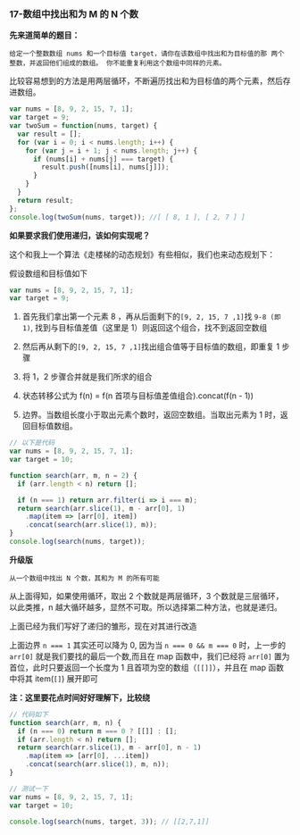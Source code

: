 ### 17-数组中找出和为 M 的 N 个数

**先来道简单的题目：**

```
给定一个整数数组 nums 和一个目标值 target，请你在该数组中找出和为目标值的那 两个 整数，并返回他们组成的数组。 你不能重复利用这个数组中同样的元素。
```

比较容易想到的方法是用两层循环，不断遍历找出和为目标值的两个元素，然后存进数组。

```js
var nums = [8, 9, 2, 15, 7, 1];
var target = 9;
var twoSum = function(nums, target) {
  var result = [];
  for (var i = 0; i < nums.length; i++) {
    for (var j = i + 1; j < nums.length; j++) {
      if (nums[i] + nums[j] === target) {
        result.push([nums[i], nums[j]]);
      }
    }
  }
  return result;
};
console.log(twoSum(nums, target)); //[ [ 8, 1 ], [ 2, 7 ] ]
```

**如果要求我们使用递归，该如何实现呢？**

这个和我上一个算法《走楼梯的动态规划》有些相似，我们也来动态规划下：

假设数组和目标值如下

```js
var nums = [8, 9, 2, 15, 7, 1];
var target = 9;
```

1. 首先我们拿出第一个元素 8 ，再从后面剩下的`[9, 2, 15, 7 ,1]`找 `9-8 (即1)`, 找到与目标值差值（这里是 1）则返回这个组合，找不到返回空数组

2. 然后再从剩下的`[9, 2, 15, 7 ,1]`找出组合值等于目标值的数组，即重复 1 步骤

3. 将 1，2 步骤合并就是我们所求的组合

4. 状态转移公式为 f(n) = f(n 首项与目标值差值组合).concat(f(n - 1))

5. 边界。当数组长度小于取出元素个数时，返回空数组。当取出元素为 1 时，返回目标值数组。

```js
// 以下是代码
var nums = [8, 9, 2, 15, 7, 1];
var target = 10;

function search(arr, m, n = 2) {
  if (arr.length < n) return [];

  if (n === 1) return arr.filter(i => i === m);
  return search(arr.slice(1), m - arr[0], 1)
    .map(item => [arr[0], item])
    .concat(search(arr.slice(1), m));
}
console.log(search(nums, target));
```

**升级版**

```
从一个数组中找出 N 个数，其和为 M 的所有可能
```

从上面得知，如果使用循环，取出 2 个数就是两层循环，3 个数就是三层循环，以此类推，n 越大循环越多，显然不可取。所以选择第二种方法，也就是递归。

上面已经为我们写好了递归的雏形，现在对其进行改造

上面边界 `n === 1` 其实还可以降为 0, 因为当 `n === 0 && m === 0` 时，上一步的 `arr[0]` 就是我们要找的最后一个数,而且在 map 函数中，我们已经将 `arr[0]` 置为首位，此时只要返回一个长度为 1 且首项为空的数组（`[[]]`），并且在 map 函数中将其 item(`[]`) 展开即可

**注：这里要花点时间好好理解下，比较绕**

```js
// 代码如下
function search(arr, m, n) {
  if (n === 0) return m === 0 ? [[]] : [];
  if (arr.length < n) return [];
  return search(arr.slice(1), m - arr[0], n - 1)
    .map(item => [arr[0], ...item])
    .concat(search(arr.slice(1), m, n));
}

// 测试一下
var nums = [8, 9, 2, 15, 7, 1];
var target = 10;

console.log(search(nums, target, 3)); // [[2,7,1]]
```
